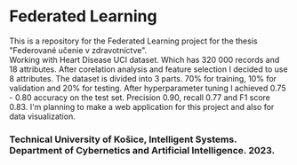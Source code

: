 # Federated Learning
This is a repository for the Federated Learning project for the thesis "Federované učenie v zdravotníctve".  
Working with Heart Disease UCI dataset. Which has 320 000 records and 18 attributes. After corelation analysis and
feature selection I decided to use 8 attributes. The dataset is divided into 3 parts. 70% for training, 10% for validation
and 20% for testing. After hyperparameter tuning I achieved 0.75 - 0.80 accuracy on the test set. Precision 0.90, recall
0.77 and F1 score 0.83. I'm planning to make a web application for this project and also for data visualization.

### Technical University of Košice, Intelligent Systems. Department of Cybernetics and Artificial Intelligence. 2023.
